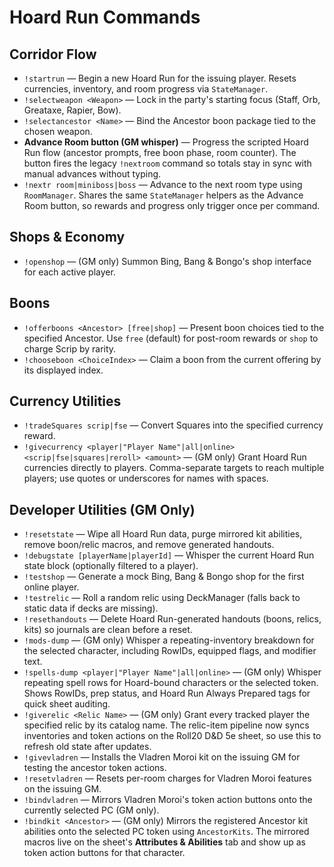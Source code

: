 # Hoard Run Commands

## Corridor Flow
- `!startrun` — Begin a new Hoard Run for the issuing player. Resets currencies, inventory, and room progress via `StateManager`.
- `!selectweapon <Weapon>` — Lock in the party's starting focus (Staff, Orb, Greataxe, Rapier, Bow).
- `!selectancestor <Name>` — Bind the Ancestor boon package tied to the chosen weapon.
- **Advance Room button (GM whisper)** — Progress the scripted Hoard Run flow (ancestor prompts, free boon phase, room counter). The button fires the legacy `!nextroom` command so totals stay in sync with manual advances without typing.
- `!nextr room|miniboss|boss` — Advance to the next room type using `RoomManager`. Shares the same `StateManager` helpers as the Advance Room button, so rewards and progress only trigger once per command.

## Shops & Economy
- `!openshop` — (GM only) Summon Bing, Bang & Bongo's shop interface for each active player.

## Boons
- `!offerboons <Ancestor> [free|shop]` — Present boon choices tied to the specified Ancestor. Use `free` (default) for post-room rewards or `shop` to charge Scrip by rarity.
- `!chooseboon <ChoiceIndex>` — Claim a boon from the current offering by its displayed index.

## Currency Utilities
- `!tradeSquares scrip|fse` — Convert Squares into the specified currency reward.
- `!givecurrency <player|"Player Name"|all|online> <scrip|fse|squares|reroll> <amount>` — (GM only) Grant Hoard Run currencies directly to players. Comma-separate targets to reach multiple players; use quotes or underscores for names with spaces.

## Developer Utilities (GM Only)
- `!resetstate` — Wipe all Hoard Run data, purge mirrored kit abilities, remove boon/relic macros, and remove generated handouts.
- `!debugstate [playerName|playerId]` — Whisper the current Hoard Run state block (optionally filtered to a player).
- `!testshop` — Generate a mock Bing, Bang & Bongo shop for the first online player.
- `!testrelic` — Roll a random relic using DeckManager (falls back to static data if decks are missing).
- `!resethandouts` — Delete Hoard Run-generated handouts (boons, relics, kits) so journals are clean before a reset.
- `!mods-dump` — (GM only) Whisper a repeating-inventory breakdown for the selected character, including RowIDs, equipped flags, and modifier text.
- `!spells-dump <player|"Player Name"|all|online>` — (GM only) Whisper repeating spell rows for Hoard-bound characters or the selected token. Shows RowIDs, prep status, and Hoard Run Always Prepared tags for quick sheet auditing.
- `!giverelic <Relic Name>` — (GM only) Grant every tracked player the specified relic by its catalog name. The relic-item pipeline now syncs inventories and token actions on the Roll20 D&D 5e sheet, so use this to refresh old state after updates.
- `!givevladren` — Installs the Vladren Moroi kit on the issuing GM for testing the ancestor token actions.
- `!resetvladren` — Resets per-room charges for Vladren Moroi features on the issuing GM.
- `!bindvladren` — Mirrors Vladren Moroi's token action buttons onto the currently selected PC (GM only).
- `!bindkit <Ancestor>` — (GM only) Mirrors the registered Ancestor kit abilities onto the selected PC token using `AncestorKits`. The mirrored macros live on the sheet's **Attributes & Abilities** tab and show up as token action buttons for that character.

